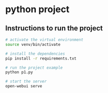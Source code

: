 # python project

## Instructions to run the project

```bash
# activate the virtual environment
source venv/bin/activate

# install the dependencies
pip install -r requirements.txt

# run the project example
python p1.py

# start the server
open-webui serve
```